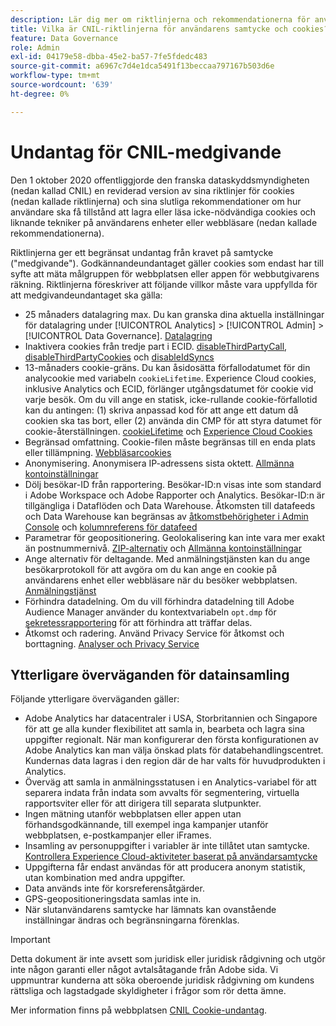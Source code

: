```yaml
---
description: Lär dig mer om riktlinjerna och rekommendationerna för användares samtycke till att lagra eller läsa cookies som inte är nödvändiga på enheter eller webbläsare.
title: Vilka är CNIL-riktlinjerna för användarens samtycke och cookies?
feature: Data Governance
role: Admin
exl-id: 04179e58-dbba-45e2-ba57-7fe5fdedc483
source-git-commit: a6967c7d4e1dca5491f13beccaa797167b503d6e
workflow-type: tm+mt
source-wordcount: '639'
ht-degree: 0%

---
```


# Undantag för CNIL-medgivande

Den 1 oktober 2020 offentliggjorde den franska dataskyddsmyndigheten (nedan kallad CNIL) en reviderad version av sina riktlinjer för cookies (nedan kallade riktlinjerna) och sina slutliga rekommendationer om hur användare ska få tillstånd att lagra eller läsa icke-nödvändiga cookies och liknande tekniker på användarens enheter eller webbläsare (nedan kallade rekommendationerna).

Riktlinjerna ger ett begränsat undantag från kravet på samtycke (&quot;medgivande&quot;). Godkännandeundantaget gäller cookies som endast har till syfte att mäta målgruppen för webbplatsen eller appen för webbutgivarens räkning. Riktlinjerna föreskriver att följande villkor måste vara uppfyllda för att medgivandeundantaget ska gälla:

* 25 månaders datalagring max.  Du kan granska dina aktuella inställningar för datalagring under [!UICONTROL Analytics] > [!UICONTROL Admin] > [!UICONTROL Data Governance].  [Datalagring](/help/technotes/data-retention.md)
* Inaktivera cookies från tredje part i ECID. [disableThirdPartyCall](https://experienceleague.adobe.com/docs/id-service/using/id-service-api/configurations/disablethirdpartycalls.html#id-service-api), [disableThirdPartyCookies](https://experienceleague.adobe.com/docs/id-service/using/id-service-api/configurations/disable-cookies.html#id-service-api) och [disableIdSyncs](https://experienceleague.adobe.com/docs/id-service/using/id-service-api/configurations/disableidsync.html#id-service-api)
* 13-månaders cookie-gräns.  Du kan åsidosätta förfallodatumet för din analycookie med variabeln `cookieLifetime`. Experience Cloud cookies, inklusive Analytics och ECID, förlänger utgångsdatumet för cookie vid varje besök.  Om du vill ange en statisk, icke-rullande cookie-förfallotid kan du antingen: (1) skriva anpassad kod för att ange ett datum då cookien ska tas bort, eller (2) använda din CMP för att styra datumet för cookie-återställningen.   [cookieLifetime](/help/implement/vars/config-vars/cookielifetime.md) och [Experience Cloud Cookies](https://experienceleague.adobe.com/docs/core-services/interface/ec-cookies/cookies-privacy.html#ec-cookies)
* Begränsad omfattning. Cookie-filen måste begränsas till en enda plats eller tillämpning. [Webbläsarcookies](/help/technotes/cookies/cookies.md#third-party-cookie-limitations)
* Anonymisering. Anonymisera IP-adressens sista oktett. [Allmänna kontoinställningar](/help/admin/tools/manage-rs/edit-settings/general/general-acct-settings-admin.md)
* Dölj besökar-ID från rapportering.  Besökar-ID:n visas inte som standard i Adobe Workspace och Adobe Rapporter och Analytics.  Besökar-ID:n är tillgängliga i Dataflöden och Data Warehouse.  Åtkomsten till datafeeds och Data Warehouse kan begränsas av [åtkomstbehörigheter i Admin Console](https://experienceleague.adobe.com/docs/core-services/interface/administration/admin-getting-started.html) och [kolumnreferens för datafeed](/help/export/analytics-data-feed/c-df-contents/datafeeds-reference.md)
* Parametrar för geopositionering. Geolokalisering kan inte vara mer exakt än postnummernivå. [ZIP-alternativ](/help/implement/vars/page-vars/zip.md) och [Allmänna kontoinställningar](/help/admin/tools/manage-rs/edit-settings/general/general-acct-settings-admin.md)
* Ange alternativ för deltagande.  Med anmälningstjänsten kan du ange besökarprotokoll för att avgöra om du kan ange en cookie på användarens enhet eller webbläsare när du besöker webbplatsen. [Anmälningstjänst](https://experienceleague.adobe.com/docs/id-service/using/implementation/opt-in-service/optin-overview.html)
* Förhindra datadelning.  Om du vill förhindra datadelning till Adobe Audience Manager använder du kontextvariabeln `opt.dmp` för [sekretessrapportering](/help/admin/tools/manage-rs/edit-settings/privacy-reporting.md) för att förhindra att träffar delas.
* Åtkomst och radering. Använd Privacy Service för åtkomst och borttagning. [Analyser och Privacy Service](gdpr.md)

## Ytterligare överväganden för datainsamling

Följande ytterligare överväganden gäller:

* Adobe Analytics har datacentraler i USA, Storbritannien och Singapore för att ge alla kunder flexibilitet att samla in, bearbeta och lagra sina uppgifter regionalt. När man konfigurerar den första konfigurationen av Adobe Analytics kan man välja önskad plats för databehandlingscentret. Kundernas data lagras i den region där de har valts för huvudprodukten i Analytics.
* Överväg att samla in anmälningsstatusen i en Analytics-variabel för att separera indata från indata som avvalts för segmentering, virtuella rapportsviter eller för att dirigera till separata slutpunkter.
* Ingen mätning utanför webbplatsen eller appen utan förhandsgodkännande, till exempel inga kampanjer utanför webbplatsen, e-postkampanjer eller iFrames.
* Insamling av personuppgifter i variabler är inte tillåtet utan samtycke. [Kontrollera Experience Cloud-aktiviteter baserat på användarsamtycke](https://experienceleague.adobe.com/docs/id-service/using/implementation/opt-in-service/use-opt-in-to-control-experience-cloud-activities-based-on-user-consent.html#implementing-opt-in-on-the-page)
* Uppgifterna får endast användas för att producera anonym statistik, utan kombination med andra uppgifter.
* Data används inte för korsreferensåtgärder.
* GPS-geopositioneringsdata samlas inte in.
* När slutanvändarens samtycke har lämnats kan ovanstående inställningar ändras och begränsningarna förenklas.

>[!IMPORTANT]
>
>Detta dokument är inte avsett som juridisk eller juridisk rådgivning och utgör inte någon garanti eller något avtalsåtagande från Adobe sida. Vi uppmuntrar kunderna att söka oberoende juridisk rådgivning om kundens rättsliga och lagstadgade skyldigheter i frågor som rör detta ämne.

Mer information finns på webbplatsen [CNIL Cookie-undantag](https://www.cnil.fr/en/sheet-ndeg16-use-analytics-your-websites-and-applications).
